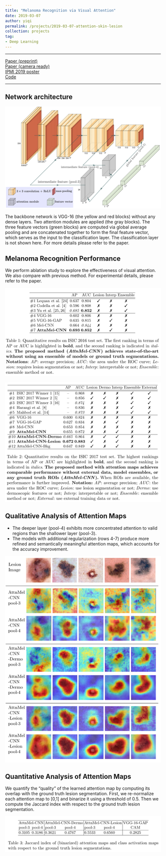 ```yaml
---
title: "Melanoma Recognition via Visual Attention"
date: 2019-03-07
author: yiqi
permalink: /projects/2019-03-07-attention-skin-lesion
collection: projects
tag:
- Deep Learning
---
```


***
[Paper (preprint)](http://www.cs.sfu.ca/~hamarneh/ecopy/ipmi2019.pdf)  
[Paper (camera ready)](https://link.springer.com/chapter/10.1007%2F978-3-030-20351-1_62)  
[IPMI 2019 poster](/files/Poster-IPMI-2019.pdf)   
[Code](https://github.com/SaoYan/IPMI2019-AttnMel)  

***

## Network architecture

<img src="/images/IPMI2019/network.png" alt="network_architecture"/>  

The backbone network is VGG-16 (the yellow and red blocks) without any dense layers. Two attention modules are applied (the gray blocks). The three feature vectors (green blocks) are computed via global average pooling and are concatenated together to form the final feature vector, which serves as the input to the classification layer. The classification layer is not shown here. For more details please refer to the paper.  

## Melanoma Recognition Performance  

We perform ablation study to explore the effectiveness of visual attention. We also compare with previous method. For experimental details, please refer to the paper.  

<img src="/images/IPMI2019/ISIC2016.png" alt="isic2016"/><br>  
<img src="/images/IPMI2019/ISIC2017.png" alt="isic2017"/>

## Qualitative Analysis of Attention Maps  

* The deeper layer (pool-4) exhibits more concentrated attention to valid regions than the shallower layer (pool-3).  
* The models with additional regularization (rows 4-7) produce more refined and semantically meaningful attention maps, which accounts for the accuracy improvement.  

<img src="/images/IPMI2019/visualization.png" alt="visualization"/>  

## Quantitative Analysis of Attention Maps  

We quantify the “quality” of the learned attention map by computing its overlap with the ground truth lesion segmentation. First, we re-normalize each attention map to [0,1] and binarize it using a threshold of 0.5. Then we compute the Jaccard index with respect to the ground truth lesion segmentation.

<img src="/images/IPMI2019/jaccard.png" alt="jaccard"/>  
